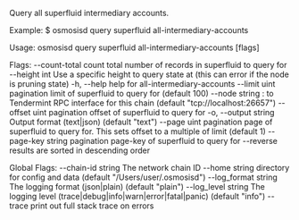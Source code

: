 Query all superfluid intermediary accounts.

Example:
$ osmosisd query superfluid all-intermediary-accounts

Usage:
  osmosisd query superfluid all-intermediary-accounts [flags]

Flags:
      --count-total       count total number of records in superfluid to query for
      --height int        Use a specific height to query state at (this can error if the node is pruning state)
  -h, --help              help for all-intermediary-accounts
      --limit uint        pagination limit of superfluid to query for (default 100)
      --node string       <host>:<port> to Tendermint RPC interface for this chain (default "tcp://localhost:26657")
      --offset uint       pagination offset of superfluid to query for
  -o, --output string     Output format (text|json) (default "text")
      --page uint         pagination page of superfluid to query for. This sets offset to a multiple of limit (default 1)
      --page-key string   pagination page-key of superfluid to query for
      --reverse           results are sorted in descending order

Global Flags:
      --chain-id string     The network chain ID
      --home string         directory for config and data (default "/Users/user/.osmosisd")
      --log_format string   The logging format (json|plain) (default "plain")
      --log_level string    The logging level (trace|debug|info|warn|error|fatal|panic) (default "info")
      --trace               print out full stack trace on errors
